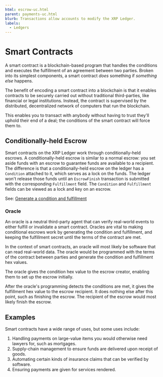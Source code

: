 ```yaml
---
html: escrow-uc.html
parent: payments-uc.html
blurb: Transactions allow accounts to modify the XRP Ledger.
labels:
  - Ledgers
---
```

# Smart Contracts

A smart contract is a blockchain-based program that handles the conditions and executes the fulfillment of an agreement between two parties. Broken into its simplest components, a smart contract _does_ something if _something else_ happens.

The benefit of encoding a smart contract into a blockchain is that it enables contracts to be securely carried out without traditional third-parties, like financial or legal institutions. Instead, the contract is supervised by the distributed, decentralized network of computers that run the blockchain.

This enables you to transact with anybody without having to trust they'll uphold their end of a deal; the conditions of the smart contract will force them to.


## Conditionally-held Escrow

Smart contracts on the XRP Ledger work through conditionally-held escrows. A conditionally-held escrow is similar to a normal escrow: you set aside funds with an escrow to guarantee funds are available to a recipient. The difference is that a conditionally-held escrow on the ledger has a `Condition` attached to it, which serves as a lock on the funds. The ledger won't release those funds until an `EscrowFinish` transaction is submitted with the corresponding `Fulfillment` field. The `Condition` and `Fulfillment` fields can be viewed as a lock and key on an escrow.

See: [Generate a condition and fulfillment](send-a-conditionally-held-escrow.md#1-generate-condition-and-fulfillment)


### Oracle

An oracle is a neutral third-party agent that can verify real-world events to either fulfill or invalidate a smart contract. Oracles are vital to making conditional escrows work by generating the condition and fulfillment, and keeping the fulfillment secret until the terms of the contract are met.

In the context of smart contracts, an oracle will most likely be software that can read real-world data. The oracle would be programmed with the terms of the contract between parties and generate the condition and fulfillment hex values.

The oracle gives the condition hex value to the escrow creator, enabling them to set up the escrow initially.

After the oracle's programming detects the conditions are met, it gives the fulfillment hex value to the escrow recipient. It does nothing else after this point, such as finishing the escrow. The recipient of the escrow would most likely finish the escrow.


## Examples

Smart contracts have a wide range of uses, but some uses include:

1. Handling payments on large-value items you would otherwise need lawyers for, such as mortgages.
2. Supply-chain management to ensure funds are delivered upon receipt of goods.
3. Automating certain kinds of insurance claims that can be verified by software.
4. Ensuring payments are given for services rendered.